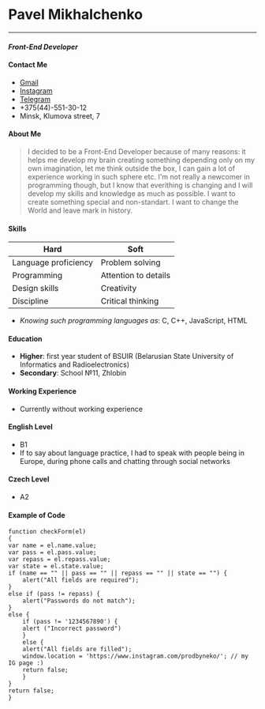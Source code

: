 # **Pavel Mikhalchenko**
___
#### _Front-End Developer_

#### **Contact Me**
- [Gmail](qazjr5646270@gmail.com)
- [Instagram](https://www.instagram.com/metroboomin_2.0/)
- [Telegram](https://t.me/pashamikhalchenko)
- +375(44)-551-30-12
- Minsk, Klumova street, 7

#### **About Me**
> I decided to be a Front-End Developer because of many reasons: it helps me develop my brain creating something depending only on my own imagination, let me think outside the box, I can gain a lot of experience working in such sphere etc. I'm not really a newcomer in programming  though, but I know that everithing is changing and I will develop my skills and knowledge as much as possible. I want to create something special and non-standart. I want to change the World and leave mark in history.
 
#### **Skills**

| Hard | Soft |
| ------ | ------ |
| Language proficiency |Problem solving  |
| Programming | Attention to details |
| Design skills | Creativity |
| Discipline | Critical thinking |

- *Knowing such programming languages as*:
     C, C++, JavaScript, HTML

#### **Education**

- __Higher__: first year student of BSUIR (Belarusian State University of Informatics and Radioelectronics)
- __Secondary__: School №11, Zhlobin

#### **Working Experience**
- Currently without working experience

#### **English Level**
- B1
- If to say about language practice, I had to speak with people being in Europe, during phone calls and chatting through social networks
#### **Czech Level**
- A2

#### **Example of Code**
```
function checkForm(el)
{
var name = el.name.value;
var pass = el.pass.value;
var repass = el.repass.value;
var state = el.state.value;
if (name == "" || pass == "" || repass == "" || state == "") {
    alert("All fields are required");
}
else if (pass != repass) {
    alert("Passwords do not match");
}
else { 
    if (pass != '1234567890') {
    alert ("Incorrect password")
    }
    else {
    alert("All fields are filled");
    window.location = 'https://www.instagram.com/prodbyneko/'; // my IG page :)
    return false;
    }
}
return false;
}
```
